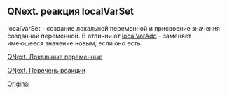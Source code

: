 ## QNext. реакция localVarSet

localVarSet - создание локальной переменной и присвоение значения созданной переменной. В отличии от [localVarAdd](/docs-test/_export/reactions/localvaradd) - заменяет имеющееся значение новым, если оно есть.



[QNext. Локальные переменные](/docs-test/_export/reactions/localvar)

[QNext. Перечень реакции](/docs-test/_export/reactions)
  
[Original](https://telegra.ph/QNext-admin-reaction-localVarSet-04-30)